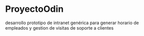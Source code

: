 # ProyectoOdin
desarrollo prototipo de intranet genérica para generar horario de empleados y gestion de visitas de soporte a clientes
